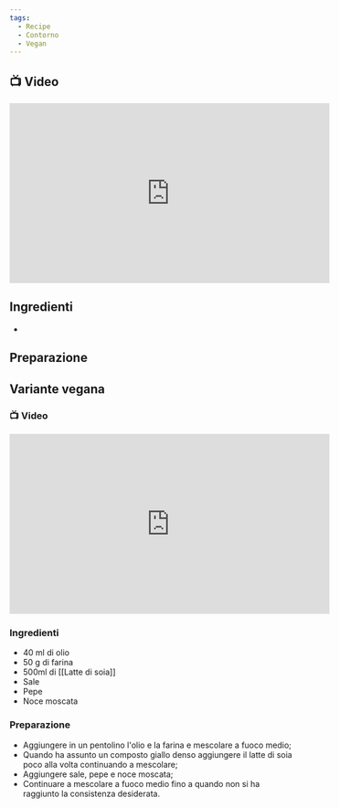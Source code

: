 ```yaml
---
tags:
  - Recipe
  - Contorno
  - Vegan
---
```



## 📺 Video

<div class="iframe-container">
  <iframe width="560" height="315" src="https://www.youtube.com/embed/YOUTUBEID" title="YouTube video player" frameborder="0" allow="accelerometer; autoplay; clipboard-write; encrypted-media; gyroscope; picture-in-picture" allowfullscreen></iframe>
</div>

## Ingredienti
* 

## Preparazione

## Variante vegana

### 📺 Video

<div class="iframe-container">
  <iframe width="560" height="315" src="https://www.youtube.com/embed/pbJYytPXEVU" title="YouTube video player" frameborder="0" allow="accelerometer; autoplay; clipboard-write; encrypted-media; gyroscope; picture-in-picture" allowfullscreen></iframe>
</div>

### Ingredienti
* 40 ml di olio
* 50 g di farina
* 500ml di [[Latte di soia]]
* Sale
* Pepe
* Noce moscata

### Preparazione
* Aggiungere in un pentolino l'olio e la farina e mescolare a fuoco medio;
* Quando ha assunto un composto giallo denso aggiungere il latte di soia poco alla volta continuando a mescolare;
* Aggiungere sale, pepe e noce moscata;
* Continuare a mescolare a fuoco medio fino a quando non si ha raggiunto la consistenza desiderata.